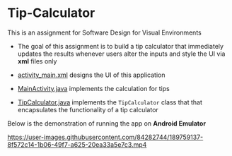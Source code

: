 # Tip-Calculator

This is an assignment for Software Design for Visual Environments

* The goal of this assignment is to build a tip calculator that immediately updates the results whenever users alter the inputs and style the UI via **xml** files only

* [activity_main.xml](res/layout/activity_main.xml) designs the UI of this application
* [MainActivity.java](MainActivity.java) implements the calculation for tips 
* [TipCalculator.java](TipCalculator.java) implements the `TipCalculator` class that that encapsulates the functionality of a tip calculator

Below is the demonstration of running the app on **Android Emulator**



https://user-images.githubusercontent.com/84282744/189759137-8f572c14-1b06-49f7-a625-20ea33a5e7c3.mp4

